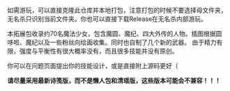 如需游玩，可以直接克隆此仓库并本地打包，注意打包的时候不要选择母文件夹，无名杀只识别当前文件夹。你也可以直接下载Release在无名杀内部游玩。

本拓展包收录约70名魔法少女，包含魔圆、魔纪、四大外传的人物。插图根据圆哆啦、魔纪以及一些粉丝向绘画收集。同时也自制了几个新的武器。
由于精力有限，强度与平衡性有很大概率没有，而且很多技能并没有原创。

你可以在问题页面提出你的技能设计，或是直接附上源码更好（

**请尽量采用最新诗笺版，而不是懒人包和清瑶版，这些版本可能会不兼容！！！**
